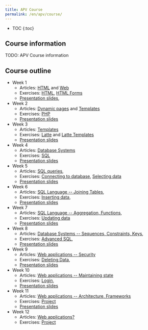 ```yaml
---
title: APV Course
permalink: /en/apv/course/
---
```


* TOC
{:toc}

## Course information
TODO: APV Course information

## Course outline

- Week 1
    - Articles: [HTML](/en/apv/articles/html/) and [Web](/en/apv/articles/web/)
    - Exercises: [HTML](/en/apv/walkthrough/html/), [HTML Forms](/en/apv/walkthrough/html-forms/)
    - [Presentation slides](/en/apv/slides/web-internet/),
- Week 2
    - Articles: [Dynamic pages](todo) and [Templates](todo)
    - Exercises: [PHP](/en/apv/dynamic-page/)
    - [Presentation slides](/en/apv/slides/html/)
- Week 3
    - Articles: [Templates](todo)
    - Exercises: [Latte](/en/apv/walkthrough/templates/) and [Latte Templates](/en/apv/walkthrough/templates-layouts/)
    - [Presentation slides](/en/apv/slides/database-systems/)
- Week 4
    - Articles: [Database Systems](todo)
    - Exercises: [SQL](/en/apv/walkthrough/database/)
    - [Presentation slides](todo)
- Week 5
    - Articles: [SQL queries](todo),
    - Exercises: [Connecting to database](/en/apv/walkthrough/backend/), [Selecting data](/en/apv/walkthrough/backend-select/)
    - [Presentation slides](todo)
- Week 6
    - Articles: [SQL Language -- Joining Tables](todo),
    - Exercises: [Inserting data](/en/apv/walkthrough/backend-insert/),
    - [Presentation slides](todo)
- Week 7
    - Articles: [SQL Language -- Aggregation, Functions](todo),
    - Exercises: [Updating data](/en/apv/walkthrough/backend-update/)
    - [Presentation slides](todo)
- Week 8
    - Articles: [Database Systems -- Sequences, Constraints, Keys](todo),
    - Exercises: [Advanced SQL](todo),
    - [Presentation slides](todo)
- Week 9
    - Articles: [Web applications -- Security](todo)
    - Exercises: [Deleting Data](/en/apv/walkthrough/backend-delete),
    - [Presentation slides](todo)
- Week 10
    - Articles: [Web applications -- Maintaining state](todo)
    - Exercises: [Login](todo),
    - [Presentation slides](todo)
- Week 11
    - Articles: [Web applications -- Architecture, Frameworks](todo)
    - Exercises: [Project](todo)
    - [Presentation slides](todo)
- Week 12
    - Articles: [Web applications? ](todo)
    - Exercises: [Project](todo)
